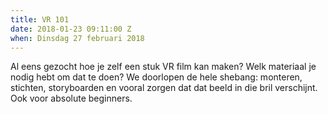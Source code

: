 ```yaml
---
title: VR 101
date: 2018-01-23 09:11:00 Z
when: Dinsdag 27 februari 2018
---
```


Al eens gezocht hoe je zelf een stuk VR film kan maken? Welk materiaal je nodig hebt om dat te doen?
We doorlopen de hele shebang: monteren, stichten, storyboarden en vooral zorgen dat dat beeld in die bril verschijnt. Ook voor absolute beginners.